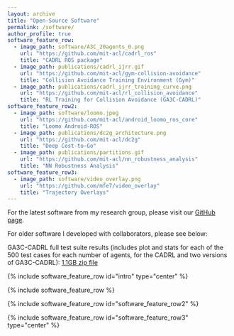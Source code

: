 ```yaml
---
layout: archive
title: "Open-Source Software"
permalink: /software/
author_profile: true
software_feature_row:
  - image_path: software/A3C_20agents_0.png
    url: "https://github.com/mit-acl/cadrl_ros"
    title: "CADRL ROS package"
  - image_path: publications/cadrl_ijrr.gif
    url: "https://github.com/mit-acl/gym-collision-avoidance"
    title: "Collision Avoidance Training Environment (Gym)"
  - image_path: publications/cadrl_ijrr_training_curve.png
    url: "https://github.com/mit-acl/rl_collision_avoidance"
    title: "RL Training for Collision Avoidance (GA3C-CADRL)"
software_feature_row2:
  - image_path: software/loomo.jpeg
    url: "https://github.com/mit-acl/android_loomo_ros_core"
    title: "Loomo Android-ROS"
  - image_path: publications/dc2g_architecture.png
    url: "https://github.com/mit-acl/dc2g"
    title: "Deep Cost-to-Go"
  - image_path: publications/partitions.gif
    url: "https://github.com/mit-acl/nn_robustness_analysis"
    title: "NN Robustness Analysis"
software_feature_row3:
  - image_path: software/video_overlay.png
    url: "https://github.com/mfe7/video_overlay"
    title: "Trajectory Overlays"
---
```


For the latest software from my research group, please visit our [GitHub page](https://github.com/neu-autonomy).

For older software I developed with collaborators, please see below:

GA3C-CADRL full test suite results (includes plot and stats for each of the 500 test cases for each number of agents, for the CADRL and two versions of GA3C-CADRL): [1.1GB zip file](/assets/ga3c_cadrl_results.zip)

{% include software_feature_row id="intro" type="center" %}

{% include software_feature_row %}

{% include software_feature_row id="software_feature_row2" %}

{% include software_feature_row id="software_feature_row3" type="center" %}